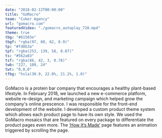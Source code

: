 ```yaml
---
date: "2018-02-13T00:00:00"
title: "GoMacro"
team: "Cuker Agency"
url: "gomacro.com"
featuredVideo: "./gomacro_autoplay_720.mp4"
theme: true
tbg: "#61503e"
tbgf: "rgba(97, 80, 62, 0.9)"
tp: "#fd8b3a"
tpf: "rgba(253, 139, 58, 0.87)"
ts: "#562a03"
tsf: "rgba(86, 42, 3, 0.78)"
twb: "227, 109, 24"
twt: "0,0,0"
tfbg: "hsla(30.9, 22.0%, 21.2%, 1.0)"
---
```

GoMacro is a protein bar company that encourages a healthy plant-based lifestyle. In February 2018, we launched a new e-commerce platform, website re-design, and marketing campaign which helped grow the company's online prescence. I was responsible for the front-end development of the website. I developed a custom product theme system which allows each product page to have its own style. We used the GoMacro mosaics that are featured on every package to differentiate the product pages even more. The <a href="https://www.gomacro.com/how-its-made/" target="_blank">&lsquo;How It&lsquo;s Made&rsquo;</a> page features an animation triggered by scrolling the page.
